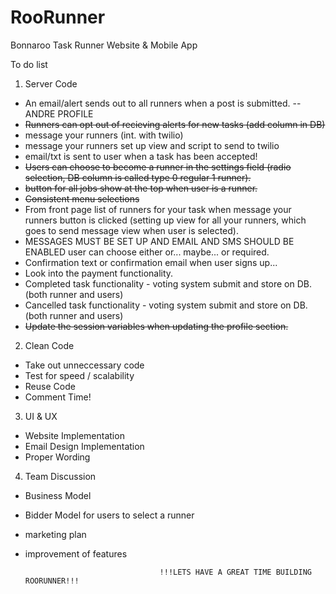 RooRunner
=========

Bonnaroo Task Runner Website &amp; Mobile App

To do list

1. Server Code 
  - An email/alert sends out to all runners when a post is submitted. -- ANDRE PROFILE
  - ~~Runners can opt out of recieving alerts for new tasks (add column in DB)~~
  - message your runners (int. with twilio)
  - message your runners set up view and script to send to twilio
  - email/txt is sent to user when a task has been accepted!
  - ~~Users can choose to become a runner in the settings field (radio selection, DB column is called type 0 regular 1 runner).~~
  - ~~button for all jobs show at the top when user is a runner.~~
  - ~~Consistent menu selections~~
  - From front page list of runners for your task when message your runners button is clicked (setting up view for all your runners, which goes to send message view when user is selected).
  - MESSAGES MUST BE SET UP AND EMAIL AND SMS SHOULD BE ENABLED user can choose either or... maybe... or required. 
  - Confirmation text or confirmation email when user signs up...
  - Look into the payment functionality.
  - Completed task functionality - voting system submit and store on DB. (both runner and users) 
  - Cancelled task functionality - voting system submit and store on DB. (both runner and users)
  - ~~Update the session variables when updating the profile section.~~ 
  
2. Clean Code
  - Take out unneccessary code
  - Test for speed / scalability 
  - Reuse Code
  - Comment Time!

3. UI & UX
  - Website Implementation
  - Email Design Implementation
  - Proper Wording

4. Team Discussion 
  - Business Model 
  - Bidder Model for users to select a runner
  - marketing plan 
  - improvement of features 


                                      !!!LETS HAVE A GREAT TIME BUILDING ROORUNNER!!! 

